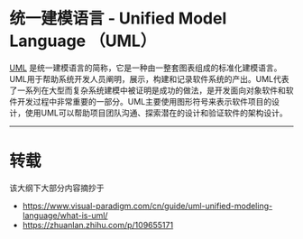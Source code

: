 # 统一建模语言 - Unified Model Language （UML）

[UML](https://zh.wikipedia.org/wiki/统一建模语言) 是统一建模语言的简称，它是一种由一整套图表组成的标准化建模语言。UML用于帮助系统开发人员阐明，展示，构建和记录软件系统的产出。UML代表了一系列在大型而复杂系统建模中被证明是成功的做法，是开发面向对象软件和软件开发过程中非常重要的一部分。UML主要使用图形符号来表示软件项目的设计，使用UML可以帮助项目团队沟通、探索潜在的设计和验证软件的架构设计。



---

# 转载

该大纲下大部分内容摘抄于

* https://www.visual-paradigm.com/cn/guide/uml-unified-modeling-language/what-is-uml/
* https://zhuanlan.zhihu.com/p/109655171

